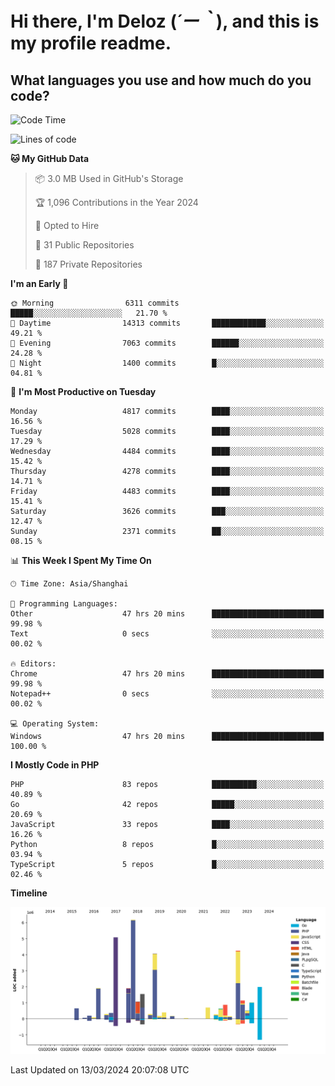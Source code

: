 # **Hi there, I'm Deloz (*´ー｀*), and this is my profile readme.**

## **What languages you use and how much do you code?**

<!--START_SECTION:waka-->
![Code Time](http://img.shields.io/badge/Code%20Time-3%2C460%20hrs%2026%20mins-blue)

![Lines of code](https://img.shields.io/badge/From%20Hello%20World%20I%27ve%20Written-36.0%20million%20lines%20of%20code-blue)

**🐱 My GitHub Data** 

> 📦 3.0 MB Used in GitHub's Storage 
 > 
> 🏆 1,096 Contributions in the Year 2024
 > 
> 💼 Opted to Hire
 > 
> 📜 31 Public Repositories 
 > 
> 🔑 187 Private Repositories 
 > 
**I'm an Early 🐤** 

```text
🌞 Morning                6311 commits        █████░░░░░░░░░░░░░░░░░░░░   21.70 % 
🌆 Daytime                14313 commits       ████████████░░░░░░░░░░░░░   49.21 % 
🌃 Evening                7063 commits        ██████░░░░░░░░░░░░░░░░░░░   24.28 % 
🌙 Night                  1400 commits        █░░░░░░░░░░░░░░░░░░░░░░░░   04.81 % 
```
📅 **I'm Most Productive on Tuesday** 

```text
Monday                   4817 commits        ████░░░░░░░░░░░░░░░░░░░░░   16.56 % 
Tuesday                  5028 commits        ████░░░░░░░░░░░░░░░░░░░░░   17.29 % 
Wednesday                4484 commits        ████░░░░░░░░░░░░░░░░░░░░░   15.42 % 
Thursday                 4278 commits        ████░░░░░░░░░░░░░░░░░░░░░   14.71 % 
Friday                   4483 commits        ████░░░░░░░░░░░░░░░░░░░░░   15.41 % 
Saturday                 3626 commits        ███░░░░░░░░░░░░░░░░░░░░░░   12.47 % 
Sunday                   2371 commits        ██░░░░░░░░░░░░░░░░░░░░░░░   08.15 % 
```


📊 **This Week I Spent My Time On** 

```text
🕑︎ Time Zone: Asia/Shanghai

💬 Programming Languages: 
Other                    47 hrs 20 mins      █████████████████████████   99.98 % 
Text                     0 secs              ░░░░░░░░░░░░░░░░░░░░░░░░░   00.02 % 

🔥 Editors: 
Chrome                   47 hrs 20 mins      █████████████████████████   99.98 % 
Notepad++                0 secs              ░░░░░░░░░░░░░░░░░░░░░░░░░   00.02 % 

💻 Operating System: 
Windows                  47 hrs 20 mins      █████████████████████████   100.00 % 
```

**I Mostly Code in PHP** 

```text
PHP                      83 repos            ██████████░░░░░░░░░░░░░░░   40.89 % 
Go                       42 repos            █████░░░░░░░░░░░░░░░░░░░░   20.69 % 
JavaScript               33 repos            ████░░░░░░░░░░░░░░░░░░░░░   16.26 % 
Python                   8 repos             █░░░░░░░░░░░░░░░░░░░░░░░░   03.94 % 
TypeScript               5 repos             █░░░░░░░░░░░░░░░░░░░░░░░░   02.46 % 
```



**Timeline**

![Lines of Code chart](https://raw.githubusercontent.com/deloz/deloz/main/assets/bar_graph.png)


 Last Updated on 13/03/2024 20:07:08 UTC
<!--END_SECTION:waka-->
